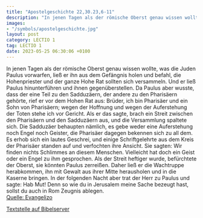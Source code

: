 ```yaml
---
title: "Apostelgeschichte 22,30.23,6-11"
description: "In jenen Tagen als der römische Oberst genau wissen wollte, was die Juden Paulus vorwarfen, ließ er ihn aus dem Gefängnis holen und befahl, die Hohenpriester und der ganze Hohe Rat sollten sich versammeln. Und er ließ Paulus hinunterführen und ihnen gegenüberstellen. Da Paulus ab...."
images:
- "/symbols/apostelgeschichte.jpg"
layout: post
category: LECTIO 1
tag: LECTIO 1
date: 2023-05-25 06:30:06 +0100
---
```

In jenen Tagen als der römische Oberst genau wissen wollte, was die Juden Paulus vorwarfen, ließ er ihn aus dem Gefängnis holen und befahl, die Hohenpriester und der ganze Hohe Rat sollten sich versammeln. Und er ließ Paulus hinunterführen und ihnen gegenüberstellen.
Da Paulus aber wusste, dass der eine Teil zu den Sadduzäern, der andere zu den Pharisäern gehörte, rief er vor dem Hohen Rat aus: Brüder, ich bin Pharisäer und ein Sohn von Pharisäern; wegen der Hoffnung und wegen der Auferstehung der Toten stehe ich vor Gericht.<!--more-->
Als er das sagte, brach ein Streit zwischen den Pharisäern und den Sadduzäern aus, und die Versammlung spaltete sich.
Die Sadduzäer behaupten nämlich, es gebe weder eine Auferstehung noch Engel noch Geister, die Pharisäer dagegen bekennen sich zu all dem.
Es erhob sich ein lautes Geschrei, und einige Schriftgelehrte aus dem Kreis der Pharisäer standen auf und verfochten ihre Ansicht. Sie sagten: Wir finden nichts Schlimmes an diesem Menschen. Vielleicht hat doch ein Geist oder ein Engel zu ihm gesprochen.
Als der Streit heftiger wurde, befürchtete der Oberst, sie könnten Paulus zerreißen. Daher ließ er die Wachtruppe herabkommen, ihn mit Gewalt aus ihrer Mitte herausholen und in die Kaserne bringen.
In der folgenden Nacht aber trat der Herr zu Paulus und sagte: Hab Mut! Denn so wie du in Jerusalem meine Sache bezeugt hast, sollst du auch in Rom Zeugnis ablegen.<br>
[Quelle: Evangelizo](https://evangeliumtagfuertag.org/DE/gospel)

[Textstelle auf Bibelserver](https://www.bibleserver.com/EU/Apostelgeschichte22,30.23,6-11)
